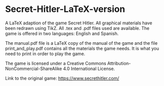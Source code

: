 # Secret-Hitler-LaTeX-version
A LaTeX adaption of the game Secret Hitler. All graphical materials have been redrawn using TikZ. All .tex and .pdf files used are available. The game is offered in two languages: English and Spanish.

The manual.pdf file is a LaTeX copy of the manual of the game and the file print_and_play.pdf contains all the materials the game needs. It is what you need to print in order to play the game.

The game is licensed under a Creative Commons Attribution-NonCommercial-ShareAlike 4.0 International License.

Link to the original game: https://www.secrethitler.com/


